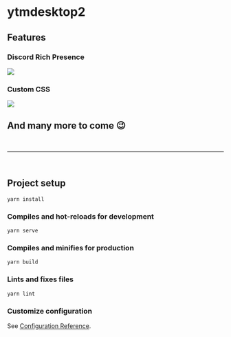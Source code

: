 # ytmdesktop2

## Features

### Discord Rich Presence

![](https://i.mavis.moe/f/XMkSA6jQOv/discord-2021-04-22-01-07-41jpg.jpg)
### Custom CSS

![](https://i.mavis.moe/f/gM7xdf82eR/youtube-music-for-desktop-2021-04-22-01-12-20jpg.jpg)

## And many more to come 😉
&nbsp;&nbsp;

---------------
&nbsp;&nbsp;
## Project setup
```
yarn install
```

### Compiles and hot-reloads for development
```
yarn serve
```

### Compiles and minifies for production
```
yarn build
```

### Lints and fixes files
```
yarn lint
```

### Customize configuration
See [Configuration Reference](https://cli.vuejs.org/config/).

